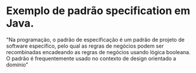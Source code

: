# Exemplo de padrão specification em Java.
"Na programação, o padrão de especificação é um padrão de projeto de software específico, pelo qual as regras de negócios podem ser recombinadas encadeando as regras de negócios usando lógica booleana. O padrão é frequentemente usado no contexto de design orientado a domínio"
